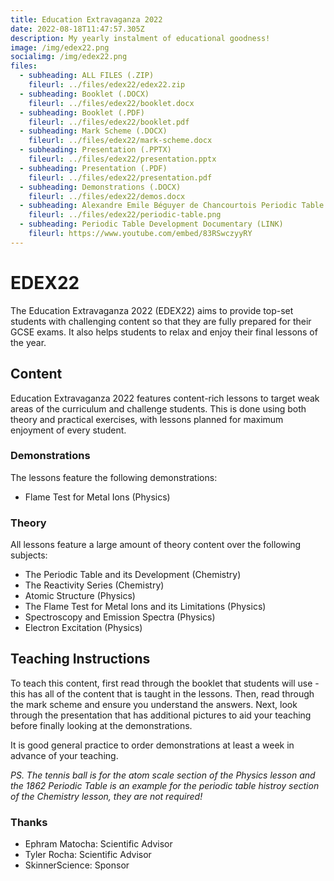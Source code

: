 ```yaml
---
title: Education Extravaganza 2022
date: 2022-08-18T11:47:57.305Z
description: My yearly instalment of educational goodness!
image: /img/edex22.png
socialimg: /img/edex22.png
files:
  - subheading: ALL FILES (.ZIP)
    fileurl: ../files/edex22/edex22.zip
  - subheading: Booklet (.DOCX)
    fileurl: ../files/edex22/booklet.docx
  - subheading: Booklet (.PDF)
    fileurl: ../files/edex22/booklet.pdf
  - subheading: Mark Scheme (.DOCX)
    fileurl: ../files/edex22/mark-scheme.docx
  - subheading: Presentation (.PPTX)
    fileurl: ../files/edex22/presentation.pptx
  - subheading: Presentation (.PDF)
    fileurl: ../files/edex22/presentation.pdf
  - subheading: Demonstrations (.DOCX)
    fileurl: ../files/edex22/demos.docx
  - subheading: Alexandre Emile Béguyer de Chancourtois Periodic Table 1862 (.PNG)
    fileurl: ../files/edex22/periodic-table.png
  - subheading: Periodic Table Development Documentary (LINK)
    fileurl: https://www.youtube.com/embed/83RSwczyyRY
---
```


# EDEX22

The Education Extravaganza 2022 (EDEX22) aims to provide top-set students with challenging content so that they are fully prepared for their GCSE exams. It also helps students to relax and enjoy their final lessons of the year.

## Content

Education Extravaganza 2022 features content-rich lessons to target weak areas of the curriculum and challenge students. This is done using both theory and practical exercises, with lessons planned for maximum enjoyment of every student.

### Demonstrations

The lessons feature the following demonstrations:

- Flame Test for Metal Ions (Physics)

### Theory

All lessons feature a large amount of theory content over the following subjects:

- The Periodic Table and its Development (Chemistry)
- The Reactivity Series (Chemistry)
- Atomic Structure (Physics)
- The Flame Test for Metal Ions and its Limitations (Physics)
- Spectroscopy and Emission Spectra (Physics)
- Electron Excitation (Physics)

## Teaching Instructions

To teach this content, first read through the booklet that students will use - this has all of the content that is taught in the lessons. Then, read through the mark scheme and ensure you understand the answers. Next, look through the presentation that has additional pictures to aid your teaching before finally looking at the demonstrations.

It is good general practice to order demonstrations at least a week in advance of your teaching.

_PS. The tennis ball is for the atom scale section of the Physics lesson and the 1862 Periodic Table is an example for the periodic table histroy section of the Chemistry lesson, they are not required!_

### Thanks

- Ephram Matocha: Scientific Advisor
- Tyler Rocha: Scientific Advisor
- SkinnerScience: Sponsor
